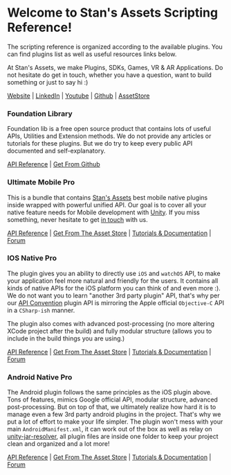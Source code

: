 # Welcome to Stan's Assets Scripting Reference!
The scripting reference is organized according to the available plugins. You can find plugins list as well as useful resources links below.

At Stan's Assets, we make Plugins, SDKs,  Games, VR & AR  Applications. 
Do not hesitate do get in touch, whether you have a question, want to build something or just to say hi :)  

[Website](https://stansassets.com/#contacts) | [LinkedIn](https://www.linkedin.com/in/lacost/) | [Youtube](https://www.youtube.com/user/stansassets/videos) | [Github](https://github.com/StansAssets) | [AssetStore](https://assetstore.unity.com/publishers/2256)

### Foundation Library
Foundation lib is a free open source product that contains lots of useful APIs, Utilities and Extension methods. We do not provide any articles or tutorials for these plugins. But we do try to keep every public API documented and self-explanatory.

[API Reference](https://api.stansassets.com/foundation/StansAssets.Foundation.html) | [Get From Github](https://github.com/StansAssets/com.stansassets.foundation)

### Ultimate Mobile Pro
This is a bundle that contains [Stan's Assets](https://stansassets.com/) best mobile native plugins inside wrapped with powerful unified API. Our goal is to cover all your native feature needs for Mobile development with [Unity](https://assetstore.unity.com/top-assets/top-new?aid=1101l4aUM). 
If you miss something, never hesitate to get [in touch](https://stansassets.com/#contacts) with us.

[API Reference](https://api.stansassets.com/ultimate-mobile/SA.CrossPlatform.Advertisement.html) | [Get From The Asset Store](https://assetstore.unity.com/packages/tools/integration/ultimate-mobile-pro-130345) | [Tutorials & Documentation](https://github.com/StansAssets/com.stansassets.ultimate-mobile/wiki) | [Forum](https://forum.unity.com/threads/released-ultimate-mobile-pro.571465/)

### IOS Native Pro
The plugin gives you an ability to directly use `iOS` and `watchOS` API, to make your application feel more natural and friendly for the users. It contains all kinds of native APIs for the iOS platform you can think of and even more :). We do not want you to learn "another 3rd party plugin" API, that's why per our [API Convention](https://github.com/StansAssets/com.stansassets.ios-native/wiki#api-convention) plugin API is mirroring the Apple official `Objective-C` API in a `CSharp-ish` manner. 

The plugin also comes with advanced post-processing (no more altering XCode project after the build) and fully modular structure (allows you to include in the build things you are using.) 

[API Reference](https://api.stansassets.com/ios-native/SA.iOS.AdSupport.html) | [Get From The Asset Store](https://assetstore.unity.com/packages/tools/integration/ios-native-pro-119175) | [Tutorials & Documentation](https://github.com/StansAssets/com.stansassets.ios-native/wiki) | [Forum](https://forum.unity.com/threads/introducing-ios-native-pro.535120/)

### Android Native Pro
The Android plugin follows the same principles as the iOS plugin above. Tons of features, mimics Google official API, modular structure, advanced post-processing. But on top of that, we ultimately realize how hard it is to manage even a few 3rd party android plugins in the project.  That's why we put a lot of effort to make your life simpler. The plugin won't mess with your main `AndroidManifest.xml`, it can work out of the box as well as relay on [unity-jar-resolver](https://github.com/googlesamples/unity-jar-resolver), all plugin files are inside one folder to keep your project clean and organized and a lot more!

[API Reference](https://api.stansassets.com/android-native/SA.Android.App.html) | [Get From The Asset Store](https://assetstore.unity.com/packages/tools/integration/android-native-pro-125691) | [Tutorials & Documentation](https://github.com/StansAssets/com.stansassets.android-native/wiki) | [Forum](https://forum.unity.com/threads/released-android-native-pro.551020/)
